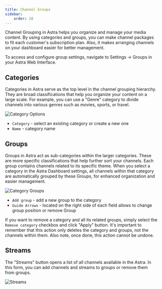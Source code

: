 ```yaml
---
title: Channel Groups
sidebar:
    order: 18
---
```


Channel Grouping in Astra helps you organize and manage your media content. By using categories and groups, you can make channel packages to fit each customer's subscription plan. Also, it makes arranging channels on your dashboard easier for better management.

To access and configure group settings, navigate to Settings → Groups in your Astra Web Interface.

## Categories

Categories in Astra serve as the top level in the channel grouping hierarchy. They are broad classifications that help you organize your content on a large scale. For example, you can use a "Genre" category to divide channels into various genres such as movies, sports, or travel.

![Category Options](https://cdn.cesbo.com/help/astra/admin-guide/settings/channel-groups/categories.png)

- `Category` - select an existing category or create a new one
- `Name` - category name

## Groups

Groups in Astra act as sub-categories within the larger categories. These are more specific classifications that help further sort your channels. Each group contains channels related to its specific theme.
When you select a category in the Astra Dashboard settings, all channels within that category are automatically grouped by these Groups, for enhanced organization and easier management.

![Category Groups](https://cdn.cesbo.com/help/astra/admin-guide/settings/channel-groups/groups.png)

- `Add group` - add a new group to the category
- `Guide Arrows` - located on the right side of each field allows to change group position or remove Group

If you want to remove a category and all its related groups, simply select the `Remove category` checkbox and click "Apply" button. It's important to remember that this action only deletes the category and groups, not the channels within them. Also note, once done, this action cannot be undone.

## Streams

The "Streams" button opens a list of all channels available in the Astra. In this form, you can add channels and streams to groups or remove them from groups.

![Streams](https://cdn.cesbo.com/help/astra/admin-guide/settings/channel-groups/streams.png)
